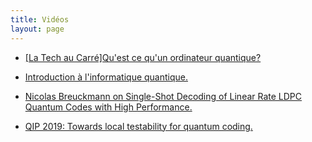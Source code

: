 ```yaml
---
title: Vidéos
layout: page
---
```


* [[La Tech au Carré]Qu'est ce qu'un ordinateur quantique?](https://www.youtube.com/watch?v=kletYD2UFTs&t=1s)

* [Introduction à l'informatique quantique.](https://www.youtube.com/watch?v=uQhyl_7dmzE&feature=emb_logo)

* [Nicolas Breuckmann on Single-Shot Decoding of Linear Rate LDPC Quantum Codes with High Performance.](https://www.youtube.com/watch?v=7DTk7Wu0qGI&feature=emb_logo)

* [QIP 2019: Towards local testability for quantum coding.](https://www.youtube.com/watch?v=VDX76AlORUM&list=PLGdMsPGuoD25wLgnY7RBoTAxsnQEMsNA0&index=56&t=1247s)